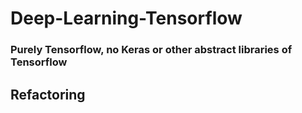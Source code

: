 # Deep-Learning-Tensorflow
### Purely Tensorflow, no Keras or other abstract libraries of Tensorflow

## Refactoring


